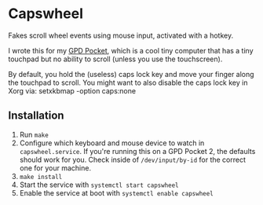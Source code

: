 # Capswheel
Fakes scroll wheel events using mouse input, activated with a hotkey.

I wrote this for my [GPD Pocket](https://gpd.hk/gpdpocket), which is a cool tiny computer that has a tiny touchpad but no ability to scroll (unless you use the touchscreen).

By default, you hold the (useless) caps lock key and move your finger along the touchpad to scroll. You might want to also disable the caps lock key in Xorg via:
    setxkbmap -option caps:none

## Installation
1. Run `make`
2. Configure which keyboard and mouse device to watch in `capswheel.service`. If you're running this on a GPD Pocket 2, the defaults should work for you. Check inside of `/dev/input/by-id` for the correct one for your machine.
3. `make install`
4. Start the service with `systemctl start capswheel`
5. Enable the service at boot with `systemctl enable capswheel`

